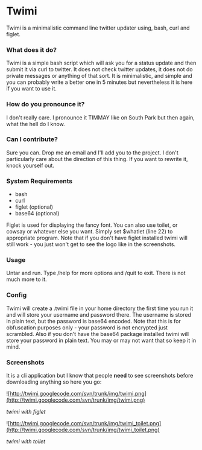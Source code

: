 # Twimi #

Twimi is a minimalistic command line twitter updater using, bash, curl and figlet.

### What does it do? ###

Twimi is a simple bash script which will ask you for a status update and then submit it via curl to twitter. It does not check twitter updates, it does not do private messages or anything of that sort. It is minimalistic, and simple and you can probably write a better one in 5 minutes but nevertheless it is here if you want to use it.

### How do you pronounce it? ###

I don't really care. I pronounce it TIMMAY like on South Park but then again, what the hell do I know.

### Can I contribute? ###

Sure you can. Drop me an email and I'll add you to the project. I don't particularly care about the direction of this thing. If you want to rewrite it, knock yourself out.

### System Requirements ###

  * bash
  * curl
  * figlet (optional)
  * base64 (optional)

Figlet is used for displaying the fancy font. You can also use toilet, or cowsay or whatever else you want. Simply set $whatlet (line 22) to appropriate program. Note that if you don't have figlet installed twimi will still work - you just won't get to see the logo like in the screenshots.

### Usage ###

Untar and run. Type /help for more options and /quit to exit. There is not much more to it.

### Config ###

Twimi will create a .twimi file in your home directory the first time you run it and will store your username and password there. The username is stored in plain text, but the password is base64 encoded. Note that this is for obfuscation purposes only - your password is not encrypted just scrambled. Also if you don't have the base64 package installed twimi will store your password in plain text. You may or may not want that so keep it in mind.

### Screenshots ###

It is a cli application but I know that people **need** to see screenshots before downloading anything so here you go:

![http://twimi.googlecode.com/svn/trunk/img/twimi.png](http://twimi.googlecode.com/svn/trunk/img/twimi.png)

_twimi with figlet_

![http://twimi.googlecode.com/svn/trunk/img/twimi_toilet.png](http://twimi.googlecode.com/svn/trunk/img/twimi_toilet.png)

_twimi with toilet_